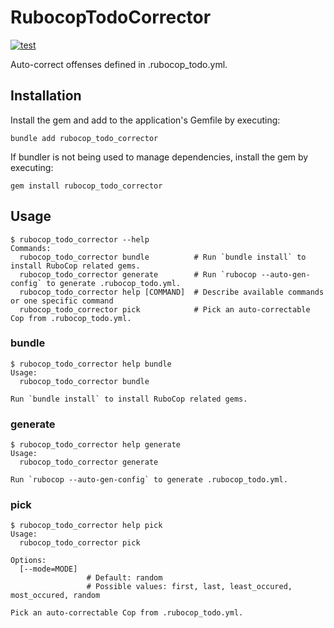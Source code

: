 # RubocopTodoCorrector

[![test](https://github.com/r7kamura/rubocop_todo_corrector/actions/workflows/test.yml/badge.svg)](https://github.com/r7kamura/rubocop_todo_corrector/actions/workflows/test.yml)

Auto-correct offenses defined in .rubocop_todo.yml.

## Installation

Install the gem and add to the application's Gemfile by executing:

```
bundle add rubocop_todo_corrector
```

If bundler is not being used to manage dependencies, install the gem by executing:

```
gem install rubocop_todo_corrector
```

## Usage

```console
$ rubocop_todo_corrector --help
Commands:
  rubocop_todo_corrector bundle          # Run `bundle install` to install RuboCop related gems.
  rubocop_todo_corrector generate        # Run `rubocop --auto-gen-config` to generate .rubocop_todo.yml.
  rubocop_todo_corrector help [COMMAND]  # Describe available commands or one specific command
  rubocop_todo_corrector pick            # Pick an auto-correctable Cop from .rubocop_todo.yml.
```

### bundle

```console
$ rubocop_todo_corrector help bundle
Usage:
  rubocop_todo_corrector bundle

Run `bundle install` to install RuboCop related gems.
```

### generate

```console
$ rubocop_todo_corrector help generate
Usage:
  rubocop_todo_corrector generate

Run `rubocop --auto-gen-config` to generate .rubocop_todo.yml.
```

### pick

```console
$ rubocop_todo_corrector help pick
Usage:
  rubocop_todo_corrector pick

Options:
  [--mode=MODE]
                 # Default: random
                 # Possible values: first, last, least_occured, most_occured, random

Pick an auto-correctable Cop from .rubocop_todo.yml.
```

